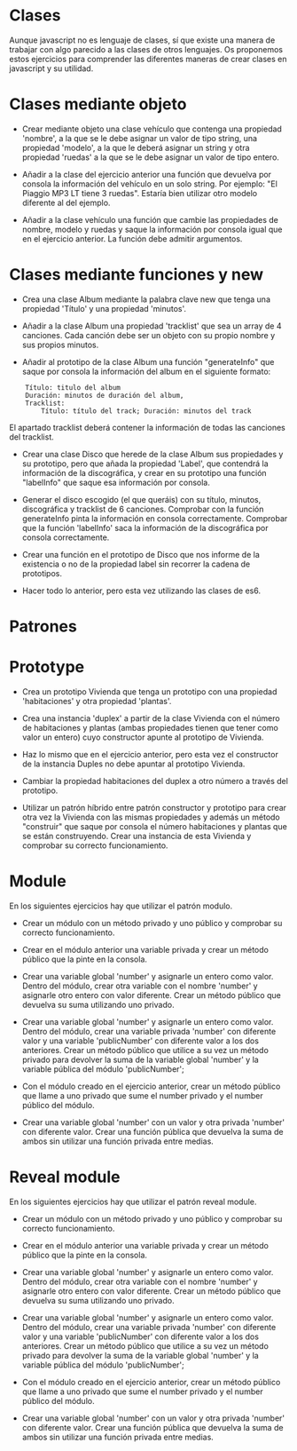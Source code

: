# Clases

Aunque javascript no es lenguaje de clases, sí que existe una manera de trabajar con algo parecido a las clases de otros lenguajes. Os proponemos estos ejercicios para comprender las diferentes maneras de crear clases en javascript y su utilidad.

# Clases mediante objeto

- Crear mediante objeto una clase vehículo que contenga una propiedad 'nombre', a la que se le debe asignar un valor de tipo string, una propiedad 'modelo', a la que le deberá asignar un string y otra propiedad 'ruedas' a la que se le debe asignar un valor de tipo entero.

- Añadir a la clase del ejercicio anterior una función que devuelva por consola la información del vehículo en un solo string. Por ejemplo: "El Piaggio MP3 LT tiene 3 ruedas". Estaría bien utilizar otro modelo diferente al del ejemplo.

- Añadir a la clase vehículo una función que cambie las propiedades de nombre, modelo y ruedas y saque la información por consola igual que en el ejercicio anterior. La función debe admitir argumentos.

# Clases mediante funciones y new

- Crea una clase Album mediante la palabra clave new que tenga una propiedad 'Título' y una propiedad 'minutos'.

- Añadir a la clase Album una propiedad 'tracklist' que sea un array de 4 canciones. Cada canción debe ser un objeto con su propio nombre y sus propios minutos.

- Añadir al prototipo de la clase Album una función "generateInfo" que saque por consola la información del album en el siguiente formato:

```
    Título: titulo del album
    Duración: minutos de duración del album,
    Tracklist:
        Título: título del track; Duración: minutos del track
```

El apartado tracklist deberá contener la información de todas las canciones del tracklist.

- Crear una clase Disco que herede de la clase Album sus propiedades y su prototipo, pero que añada la propiedad 'Label', que contendrá la información de la discográfica, y crear en su prototipo una función "labelInfo" que saque esa información por consola.

- Generar el disco escogido (el que queráis) con su título, minutos, discográfica y tracklist de 6 canciones. Comprobar con la función generateInfo pinta la información en consola correctamente. Comprobar que la función 'labelInfo' saca la información de la discográfica por consola correctamente.

- Crear una función en el prototipo de Disco que nos informe de la existencia o no de la propiedad label sin recorrer la cadena de prototipos.

- Hacer todo lo anterior, pero esta vez utilizando las clases de es6.

# Patrones

# Prototype

- Crea un prototipo Vivienda que tenga un prototipo con una propiedad 'habitaciones' y otra propiedad 'plantas'.

- Crea una instancia 'duplex' a partir de la clase Vivienda con el número de habitaciones y plantas (ambas propiedades tienen que tener como valor un entero) cuyo constructor apunte al prototipo de Vivienda.

- Haz lo mismo que en el ejercicio anterior, pero esta vez el constructor de la instancia Duples no debe apuntar al prototipo Vivienda.

- Cambiar la propiedad habitaciones del duplex a otro número a través del prototipo.

- Utilizar un patrón híbrido entre patrón constructor y prototipo para crear otra vez la Vivienda con las mismas propiedades y además un método "construir" que saque por consola el número habitaciones y plantas que se están construyendo. Crear una instancia de esta Vivienda y comprobar su correcto funcionamiento.

# Module

En los siguientes ejercicios hay que utilizar el patrón modulo.

- Crear un módulo con un método privado y uno público y comprobar su correcto funcionamiento.

- Crear en el módulo anterior una variable privada y crear un método público que la pinte en la consola.

- Crear una variable global 'number' y asignarle un entero como valor. Dentro del módulo, crear otra variable con el nombre 'number' y asignarle otro entero con valor diferente. Crear un método público que devuelva su suma utilizando uno privado.

- Crear una variable global 'number' y asignarle un entero como valor. Dentro del módulo, crear una variable privada 'number' con diferente valor y una variable 'publicNumber' con diferente valor a los dos anteriores. Crear un método público que utilice a su vez un método privado para devolver la suma de la variable global 'number' y la variable pública del módulo 'publicNumber';

- Con el módulo creado en el ejercicio anterior, crear un método público que llame a uno privado que sume el number privado y el number público del módulo.

- Crear una variable global 'number' con un valor y otra privada 'number' con diferente valor. Crear una función pública que devuelva la suma de ambos sin utilizar una función privada entre medias.

# Reveal module

En los siguientes ejercicios hay que utilizar el patrón reveal module.

- Crear un módulo con un método privado y uno público y comprobar su correcto funcionamiento.

- Crear en el módulo anterior una variable privada y crear un método público que la pinte en la consola.

- Crear una variable global 'number' y asignarle un entero como valor. Dentro del módulo, crear otra variable con el nombre 'number' y asignarle otro entero con valor diferente. Crear un método público que devuelva su suma utilizando uno privado.

- Crear una variable global 'number' y asignarle un entero como valor. Dentro del módulo, crear una variable privada 'number' con diferente valor y una variable 'publicNumber' con diferente valor a los dos anteriores. Crear un método público que utilice a su vez un método privado para devolver la suma de la variable global 'number' y la variable pública del módulo 'publicNumber';

- Con el módulo creado en el ejercicio anterior, crear un método público que llame a uno privado que sume el number privado y el number público del módulo.

- Crear una variable global 'number' con un valor y otra privada 'number' con diferente valor. Crear una función pública que devuelva la suma de ambos sin utilizar una función privada entre medias.